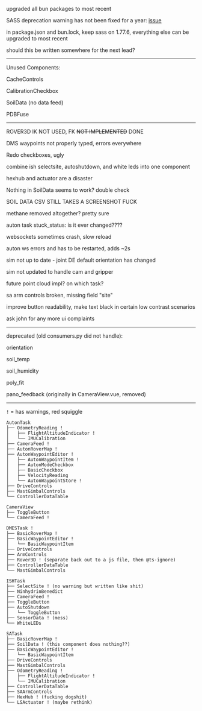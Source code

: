 upgraded all bun packages to most recent

SASS deprecation warning has not been fixed for a year: [issue](https://github.com/twbs/bootstrap/issues/40849)

in package.json and bun.lock, keep sass on 1.77.6, everything else can be upgraded to most recent

should this be written somewhere for the next lead?

---
Unused Components: 

CacheControls

CalibrationCheckbox

SoilData (no data feed)

PDBFuse


---

ROVER3D IK NOT USED, FK ~~NOT IMPLEMENTED~~ DONE

DMS waypoints not properly typed, errors everywhere

Redo checkboxes, ugly

combine ish selectsite, autoshutdown, and white leds into one component

hexhub and actuator are a disaster

Nothing in SoilData seems to work? double check

SOIL DATA CSV STILL TAKES A SCREENSHOT FUCK

methane removed altogether? pretty sure

auton task stuck_status: is it ever changed????

websockets sometimes crash, slow reload

auton ws errors and has to be restarted, adds ~2s

sim not up to date - joint DE default orientation has changed

sim not updated to handle cam and gripper

future point cloud impl? on which task?

sa arm controls broken, missing field "site"

improve button readability, make text black in certain low contrast scenarios

ask john for any more ui complaints

---

deprecated (old consumers.py did not handle):

orientation

soil_temp

soil_humidity

poly_fit

pano_feedback (originally in CameraView.vue, removed)

---


`!` = has warnings, red squiggle

```
AutonTask
├── OdometryReading !
│   ├── FlightAltitudeIndicator !
│   └── IMUCalibration
├── CameraFeed !
├── AutonRoverMap !
├── AutonWaypointEditor !
│   ├── AutonWaypointItem !
│   ├── AutonModeCheckbox
│   ├── BasicCheckbox
│   ├── VelocityReading
│   └── AutonWaypointStore !
├── DriveControls
├── MastGimbalControls
└── ControllerDataTable

CameraView
├── ToggleButton
└── CameraFeed !

DMESTask !
├── BasicRoverMap !
├── BasicWaypointEditor !
│   └── BasicWaypointItem
├── DriveControls
├── ArmControls
├── Rover3D ! (separate back out to a js file, then @ts-ignore)
├── ControllerDataTable
└── MastGimbalControls

ISHTask
├── SelectSite ! (no warning but written like shit)
├── NinhydrinBenedict
├── CameraFeed !
├── ToggleButton
├── AutoShutdown
│   └── ToggleButton
├── SensorData ! (mess)
└── WhiteLEDs

SATask
├── BasicRoverMap !
├── SoilData ! (this component does nothing??)
├── BasicWaypointEditor !
│   └── BasicWaypointItem
├── DriveControls
├── MastGimbalControls
├── OdometryReading !
│   ├── FlightAltitudeIndicator !
│   └── IMUCalibration
├── ControllerDataTable
├── SAArmControls
├── HexHub ! (fucking dogshit)
└── LSActuator ! (maybe rethink)


```